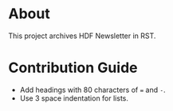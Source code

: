 # About

  This project archives HDF Newsletter in RST.
  
# Contribution Guide

* Add headings with 80 characters of `=` and `-`.
* Use 3 space indentation for lists.
